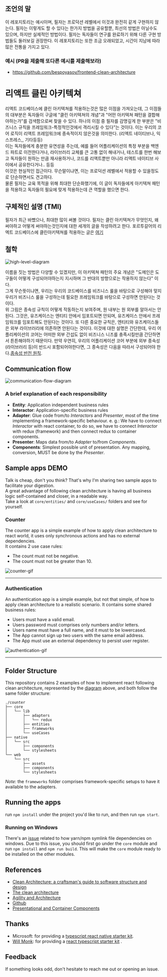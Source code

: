 ## 조언의 말
이 레포지토리는 예시이며, 필자는 프로덕션 레벨에서 이것과 완전히 같게 구현하지 않는다. 필자는 이렇게도 할 수 있다는 한가지 방법을 공유할뿐, 최선의 방법은 아닐수도 있으며, 하지만 실제적인 방법이다. 필자는 독자들이 연구를 완료하기 위해 다른 구현 방법들도 둘러보길 권장한다. 이 레포지토리는 또한 조금 오래되었고, 시간이 지남에 따라 많은 전통을 가지고 있다.  

### 예시 (PR을 제출해 또다른 예시를 제출해보라)
- https://github.com/bespoyasov/frontend-clean-architecture

# 리액트 클린 아키텍쳐
리액트 코드베이스에 클린 아키텍쳐를 적용하는것은 많은 이점을 가져오는데, 그 이점들의 대부분은 독자들이 구글에 "클린 아키텍쳐의 개념"과 "어떤 아키텍쳐 패턴을 결합해야하는가"를 검색함으로써 찾을 수 있다. 하나의 이점 중 필자를 감명깊게 한 부분은 "비즈니스 규칙을 프레임워크-특정적인것에서 격리시킬 수 있다"는 것이다. 이는 우리의 코어 로직이 리액트 프레임워크에 종속적이지 않은것을 의미한다. (리엑트 네이티브나, 익스프레스,, 기타등등)  
이는 독자들에게 충분한 유연성을 주는데, 예를 들어 어플리케이션의 특정 부분을 백엔드 파트로 이전한다거나, 라이브러리 교체를 큰 고통 없이 해내거나, 테스트를 한번 해보고 독자들이 원하는 만큼 재사용하거나, 코드를 리액트뿐만 아니라 리액트 네이티브 사이에서 공유한다거나.. 등등  
이것은 현실적인 접근이다. 무슨말이냐면, 이는 프로덕션 레벨에서 적용할 수 있을정도로 단순하면서도 견고하다.  
물론 필자는 교육 목적을 위해 최대한 단순화했기에, 이 글이 독자들에게 아키텍쳐 패턴을 적용하고 독자들의 필요에 맞게 적용하는데 큰 역할을 했으면 한다.  

## 구체적인 설명 (TMI)
필자가 최근 바빴으나, 최대한 많이 써볼 것이다.
필자는 클린 아키텍쳐가 무엇인지, 왜 써야하고 어떻게 써야하는것인지에 대한 세개의 글을 작성하려고 한다.
포르투갈어의 리엑트 코드베이스에 클린아키텍쳐를 적용하는 글은 [여기](https://medium.com/@eduardomoroni/arquitetura-limpa-para-bases-de-c%C3%B3digo-react-df0f78d2b42e)

## 철학
![high-level-diagram](https://github.com/eduardomoroni/react-clean-architecture/blob/master/docs/images/high-level-diagram.jpg)  

이름을 짓는 방법은 다양할 수 있겠지만, 이 아키텍쳐 패턴의 주요 개념은 "도메인은 도구들이 어떻게 구성되어야하는지 지시하며 그 반대의 방향으로는 작용하지 않는다" 이다.  
그게 무슨뜻이냐면, 우리는 우리의 코드베이스를 비즈니스 룰을 바탕으로 구성해야 맞지 우리가 비즈니스 룰을 구성하는데 필요한 프레임워크를 바탕으로 구성하면 안된다는 것이다.  
위 그림은 종속성 규칙이 어떻게 작동하는지 보여주며, 원 내부는 원 외부를 알아서는 안된다. 그것은, 유즈케이스는 엔티티 안에서 임포트되면 안되며, 유즈케이스 안에서 프레임워크를 임포트해도 안된다는 것이다. 
또 다른 중요한 규칙은, 엔티티와 유즈케이스들은 외부 라이브러리에 의존하면 안된다는 것이다. 이것에 대한 설명은 간단한데, 우리 어플리케이션의 코어는 어떠한 외부 간섭도 없이 비즈니스 니즈를 충족시킬만큼 간단하면서 튼튼해야하기 때문이다.
만약 우연히, 우리의 어플리케이션 코어 부분에 외부 종속성(라이브러리 등)이 반드시 포함되어야한다면, 그 종속성은 다음을 따라서 구성되어야 한다.[종속성 반전 원칙](https://en.wikipedia.org/wiki/Dependency_inversion_principle).

## Communication flow
![communication-flow-diagram](https://github.com/eduardomoroni/react-clean-architecture/blob/master/docs/images/communication-flow.jpg)  

### A brief explanation of each responsibility
- **Entity**: Application independent business rules
- **Interactor**: Application-specific business rules
- **Adapter**: Glue code from/to *Interactors* and *Presenter*, most of the time implementing a framework-specific behaviour.
  e. g.: We have to connect *Interactor* with react container, to do so, we have to connect *Interactor* with redux (framework) and then connect redux to container components.
- **Presenter**: Maps data from/to *Adapter* to/from *Components*.
- **Components**: Simplest possible unit of presentation. Any mapping, conversion, MUST be done by the *Presenter*.

## Sample apps DEMO
Talk is cheap, don't you think? That's why I'm sharing two sample apps to facilitate your digestion.  
A great advantage of following clean architecture is having all business logic self-contained and closer, in a readable way.  
Take a look at `core/entities/` and `core/useCases/` folders and see for yourself.
### Counter
The counter app is a simple example of how to apply clean architecture to react world, it uses only synchronous actions and has no external dependencies.  
It contains 2 use case rules:
- The count must not be negative.
- The count must not be greater than 10.  

![counter-gif](https://github.com/eduardomoroni/react-clean-architecture/blob/master/docs/images/counter.gif)  

---  

### Authentication
An authentication app is a simple example, but not that simple, of how to apply clean architecture to a realistic scenario.
It contains some shared business rules:
- Users must have a valid email.
- Users password must comprises only numbers and/or letters.
- Users name must have a full name, and it must to be lowercased.
- The App cannot sign up two users with the same email address.
- The App must use an external dependency to persist user register.  

![authentication-gif](https://github.com/eduardomoroni/react-clean-architecture/blob/master/docs/images/authentication.gif)  

---  

## Folder Structure
This repository contains 2 examples of how to implement react following clean architecture, represented by the [diagram](#philosophy) above, and both follow the same folder structure:
```
./counter
├── core
│   └── lib
│       ├── adapters
│       │   └── redux
│       ├── entities
│       ├── frameworks
│       └── useCases
├── native
│   └── src
│       ├── components
│       └── stylesheets
└── web
    └── src
        ├── assets
        ├── components
        └── stylesheets
```
*Note:* the `frameworks` folder comprises framework-specific setups to have it available to the adapters.  

## Running the apps
run `npm install` under the project you'd like to run, and then run `npm start`.

### Running on Windows

There's an [issue](https://github.com/eduardomoroni/react-clean-architecture/issues/2) related to how yarn/npm symlink file dependencies on windows. Due to this issue, you should first go under the `core` module and run `npm install` and `npm run build`. This will make the `core` module ready to be installed on the other modules.

## References
- [Clean Architecture: a craftsman's guide to software structure and design](https://goo.gl/2h3fsD)
- [The clean architecture](https://8thlight.com/blog/uncle-bob/2012/08/13/the-clean-architecture.html)
- [Agility and Architecture](https://www.youtube.com/watch?v=0oGpWmS0aYQ)
- [Github](https://github.com/topics/clean-architecture?o=desc&s=stars)
- [Presentational and Container Components](https://medium.com/@dan_abramov/smart-and-dumb-components-7ca2f9a7c7d0)

## Thanks
- Microsoft: for providing a [typescript react native starter kit](https://github.com/Microsoft/TypeScript-React-Native-Starter).
- [Will Monk](https://github.com/wmonk): for providing a [react typescript starter kit](https://github.com/wmonk/create-react-app-typescript) .

## Feedback
If something looks odd, don't hesitate to reach me out or opening an issue.
